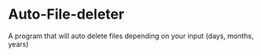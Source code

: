 # Auto-File-deleter
A program that will auto delete files depending on your input (days, months, years)
